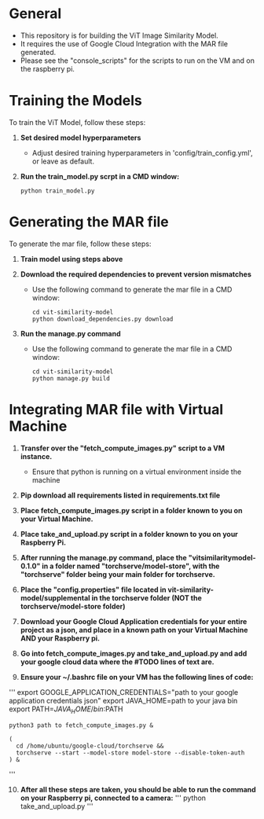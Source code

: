 # General

- This repository is for building the ViT Image Similarity Model.
- It requires the use of Google Cloud Integration with the MAR file generated.
- Please see the "console_scripts" for the scripts to run on the VM and on the raspberry pi.


# Training the Models

To train the ViT Model, follow these steps:

1. **Set desired model hyperparameters**

   - Adjust desired training hyperparameters in 'config/train_config.yml', or leave as default.

2. **Run the train_model.py scrpt in a CMD window:**

     ```
     python train_model.py
     ```

# Generating the MAR file

To generate the mar file, follow these steps:

1. **Train model using steps above**

2. **Download the required dependencies to prevent version mismatches**
   - Use the following command to generate the mar file in a CMD window:
     ```
     cd vit-similarity-model
     python download_dependencies.py download
     ```

3. **Run the manage.py command**

   - Use the following command to generate the mar file in a CMD window:
     ```
     cd vit-similarity-model
     python manage.py build
     ```

# Integrating MAR file with Virtual Machine

1. **Transfer over the "fetch_compute_images.py" script to a VM instance.**

   - Ensure that python is running on a virtual environment inside the machine

2. **Pip download all requirements listed in requirements.txt file**

3. **Place fetch_compute_images.py script in a folder known to you on your Virtual Machine.**

4. **Place take_and_upload.py script in a folder known to you on your Raspberry Pi.**

5. **After running the manage.py command, place the "vitsimilaritymodel-0.1.0" in a folder named "torchserve/model-store", with the "torchserve" folder being your main folder for torchserve.**

6. **Place the "config.properties" file located in vit-similarity-model/supplemental in the torchserve folder (NOT the torchserve/model-store folder)**

7. **Download your Google Cloud Application credentials for your entire project as a json, and place in a known path on your Virtual Machine AND your Raspberry pi.**

8. **Go into fetch_compute_images.py and take_and_upload.py and add your google cloud data where the #TODO lines of text are.**

9. **Ensure your ~/.bashrc file on your VM has the following lines of code:**

'''
    export GOOGLE_APPLICATION_CREDENTIALS="path to your google application credentials json"
    export JAVA_HOME=path to your java bin
    export PATH=$JAVA_HOME/bin:$PATH

    python3 path to fetch_compute_images.py &

    (
      cd /home/ubuntu/google-cloud/torchserve &&
      torchserve --start --model-store model-store --disable-token-auth
    ) &
'''

10. **After all these steps are taken, you should be able to run the command on your Raspberry pi, connected to a camera:**
    '''
    python take_and_upload.py
    '''
